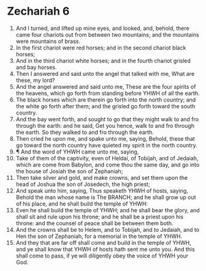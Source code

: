 ﻿# Zechariah 6
1. And I turned, and lifted up mine eyes, and looked, and, behold, there came four chariots out from between two mountains; and the mountains were mountains of brass. 
2. In the first chariot were red horses; and in the second chariot black horses; 
3. And in the third chariot white horses; and in the fourth chariot grisled and bay horses. 
4. Then I answered and said unto the angel that talked with me, What are these, my lord? 
5. And the angel answered and said unto me, These are the four spirits of the heavens, which go forth from standing before YHWH of all the earth. 
6. The black horses which are therein go forth into the north country; and the white go forth after them; and the grisled go forth toward the south country. 
7. And the bay went forth, and sought to go that they might walk to and fro through the earth: and he said, Get you hence, walk to and fro through the earth. So they walked to and fro through the earth. 
8. Then cried he upon me, and spake unto me, saying, Behold, these that go toward the north country have quieted my spirit in the north country. 
9. ¶ And the word of YHWH came unto me, saying, 
10. Take of them of the captivity, even of Heldai, of Tobijah, and of Jedaiah, which are come from Babylon, and come thou the same day, and go into the house of Josiah the son of Zephaniah; 
11. Then take silver and gold, and make crowns, and set them upon the head of Joshua the son of Josedech, the high priest; 
12. And speak unto him, saying, Thus speaketh YHWH of hosts, saying, Behold the man whose name is The BRANCH; and he shall grow up out of his place, and he shall build the temple of YHWH: 
13. Even he shall build the temple of YHWH; and he shall bear the glory, and shall sit and rule upon his throne; and he shall be a priest upon his throne: and the counsel of peace shall be between them both. 
14. And the crowns shall be to Helem, and to Tobijah, and to Jedaiah, and to Hen the son of Zephaniah, for a memorial in the temple of YHWH. 
15. And they that are far off shall come and build in the temple of YHWH, and ye shall know that YHWH of hosts hath sent me unto you. And this shall come to pass, if ye will diligently obey the voice of YHWH your God. 
